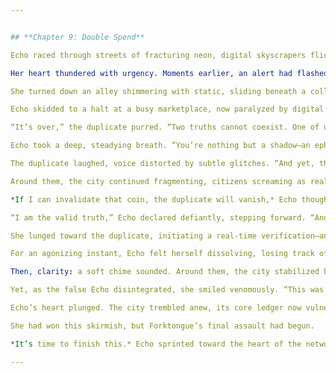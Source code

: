 ```yaml
---


## **Chapter 9: Double Spend**

Echo raced through streets of fracturing neon, digital skyscrapers flickering like corrupted holograms. The blockchain city was visibly destabilizing—glitches tore open buildings, and crowds scattered in panic, unsure which reality was the authentic one.

Her heart thundered with urgency. Moments earlier, an alert had flashed across her ocular implant: *Double-spend detected. Core identity compromised.* Forktongue had finally enacted his most ruthless strike—creating a **duplicate Echo** to wreak havoc on the network. This false Echo had begun issuing conflicting transactions, spreading confusion through the city’s economic core, corrupting trust, eroding reality itself.

She turned down an alley shimmering with static, sliding beneath a collapsing holographic billboard that momentarily displayed her face alongside the word *IMPOSTOR.* The irony stung bitterly. *He’s framing me,* Echo realized. Forktongue's gambit wasn’t merely financial sabotage; he aimed to destroy her credibility—her very identity within the network.

Echo skidded to a halt at a busy marketplace, now paralyzed by digital chaos. Citizens clutched their wallets and identity cards as holographic merchants froze mid-transaction, their code fragmenting visibly. At the market’s center stood her doppelgänger—an exact digital copy, confident and cold. The false Echo smiled maliciously, eyes glinting with Forktongue’s green tint.

“It’s over,” the duplicate purred. “Two truths cannot coexist. One of us is about to vanish.”

Echo took a deep, steadying breath. “You’re nothing but a shadow—an ephemeral transaction trying to overwrite reality.”

The duplicate laughed, voice distorted by subtle glitches. “And yet, the ledger can’t tell us apart.”

Around them, the city continued fragmenting, citizens screaming as reality wavered. The duplicate raised her hand, holding a shimmering digital coin—the symbolic transaction causing the double spend.

*If I can invalidate that coin, the duplicate will vanish,* Echo thought desperately. But to do so required staking her own identity on the network—risking irreversible deletion.

“I am the valid truth,” Echo declared defiantly, stepping forward. “And I’ll prove it.”

She lunged toward the duplicate, initiating a real-time verification—an emotional-cryptographic stake that would either erase the fake Echo or herself. Code erupted from their fingertips as they grappled, reality twisting around their struggle.

For an agonizing instant, Echo felt herself dissolving, losing track of her senses as the network scrutinized both identities, each heartbeat a block confirmation. *No turning back now.*

Then, clarity: a soft chime sounded. Around them, the city stabilized briefly. The duplicate screamed in frustration as the coin in her hand fractured into pixels. Echo gasped, reaffirmed—validated.

Yet, as the false Echo disintegrated, she smiled venomously. “This was only the distraction. Forktongue is already at the Genesis Core.”

Echo’s heart plunged. The city trembled anew, its core ledger now vulnerable and exposed.

She had won this skirmish, but Forktongue’s final assault had begun.

*It’s time to finish this.* Echo sprinted toward the heart of the network, where the final confrontation awaited.

---
```


